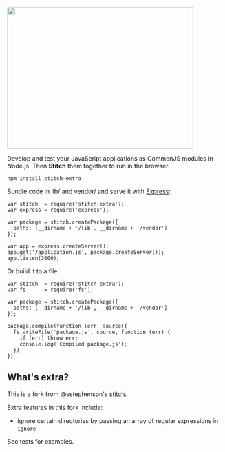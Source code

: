 <img src="https://github.com/downloads/sstephenson/stitch/logo.jpg"
width=432 height=329>

Develop and test your JavaScript applications as CommonJS modules in
Node.js. Then __Stitch__ them together to run in the browser.

    npm install stitch-extra

Bundle code in lib/ and vendor/ and serve it with [Express](http://expressjs.com/):

    var stitch  = require('stitch-extra');
    var express = require('express');

    var package = stitch.createPackage({
      paths: [__dirname + '/lib', __dirname + '/vendor']
    });

    var app = express.createServer();
    app.get('/application.js', package.createServer());
    app.listen(3000);

Or build it to a file:

    var stitch  = require('stitch-extra');
    var fs      = require('fs');

    var package = stitch.createPackage({
      paths: [__dirname + '/lib', __dirname + '/vendor']
    });

    package.compile(function (err, source){
      fs.writeFile('package.js', source, function (err) {
        if (err) throw err;
        console.log('Compiled package.js');
      })
    })


## What\'s extra?

This is a fork from @sstephenson's [stitch](https://github.com/sstephenson/stitch).

Extra features in this fork include:

* ignore certain directories by passing an array of regular expressions in `ignore`

See tests for examples.
